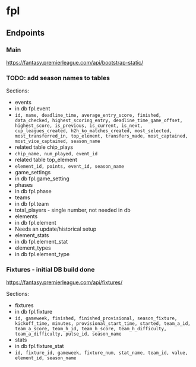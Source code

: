 # fpl

## Endpoints

### Main
https://fantasy.premierleague.com/api/bootstrap-static/
### TODO: add season names to tables
Sections: 
   
* events
 * in db fpl.event 
 * `id, name, deadline_time, average_entry_score, finished,
       data_checked, highest_scoring_entry, deadline_time_game_offset,
       highest_score, is_previous, is_current, is_next,
       cup_leagues_created, h2h_ko_matches_created, most_selected,
       most_transferred_in, top_element, transfers_made,
       most_captained, most_vice_captained, season_name`
 * related table chip_plays
 * `chip_name, num_played, event_id`
 * related table top_element	
 * `element_id, points,	event_id, season_name`
* game_settings
 * in db fpl.game_setting
* phases
 * in db fpl.phase
* teams
 * in db fpl.team 
* total_players - single number, not needed in db
* elements
 * in db fpl.element 
 * Needs an update/historical setup
* element_stats
 * in db fpl.element_stat
* element_types
 * in db fpl.element_type

### Fixtures - initial DB build done
https://fantasy.premierleague.com/api/fixtures/

Sections:

* fixtures
 * in db fpl.fixture
 * `id, gameweek, finished, finished_provisional, season_fixture, kickoff_time, minutes, provisional_start_time, started, team_a_id, team_a_score, team_h_id, team_h_score, team_h_difficulty, team_a_difficulty, pulse_id, season_name`
* stats
 * in db fpl.fixture_stat
 * `id, fixture_id, gameweek, fixture_num, stat_name, team_id, value, element_id, season_name` 
 
 
 

